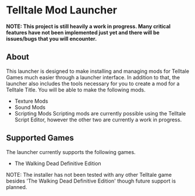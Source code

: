 # Telltale Mod Launcher

**NOTE: This project is still heavily a work in progress. Many critical features have not been implemented just yet and there will be issues/bugs that you will encounter.**

## About
This launcher is designed to make installing and managing mods for Telltale Games much easier through a launcher interface. In addition to that, the launcher also includes the tools necessary for you to create a mod for a Telltale Title. You will be able to make the following mods.
- Texture Mods
- Sound Mods
- Scripting Mods
Scripting mods are currently possible using the Telltale Script Editor, however the other two are currently a work in progress.

## Supported Games
The launcher currently supports the following games.
- The Walking Dead Definitive Edition

NOTE: The installer has not been tested with any other Telltale game besides 'The Walking Dead Definitive Edition' though future support is planned.
